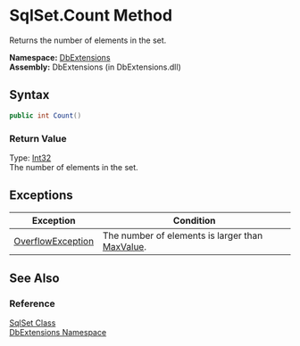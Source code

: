SqlSet.Count Method
===================
Returns the number of elements in the set.

**Namespace:** [DbExtensions][1]  
**Assembly:** DbExtensions (in DbExtensions.dll)

Syntax
------

```csharp
public int Count()
```

### Return Value
Type: [Int32][2]  
The number of elements in the set.

Exceptions
----------

Exception              | Condition                                            
---------------------- | ---------------------------------------------------- 
[OverflowException][3] | The number of elements is larger than [MaxValue][4]. 


See Also
--------

### Reference
[SqlSet Class][5]  
[DbExtensions Namespace][1]  

[1]: ../README.md
[2]: http://msdn.microsoft.com/en-us/library/td2s409d
[3]: http://msdn.microsoft.com/en-us/library/41ktf3wy
[4]: http://msdn.microsoft.com/en-us/library/92chhbf3
[5]: README.md